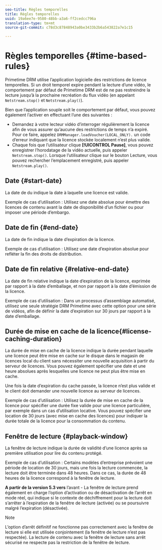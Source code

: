 ```yaml
---
seo-title: Règles temporelles
title: Règles temporelles
uuid: 19a6ee7e-9580-48bb-a3a6-ff2cedcc796a
translation-type: tm+mt
source-git-commit: c78d3c87848943a0be3433b2b6a543822a7e1c15

---
```



# Règles temporelles {#time-based-rules}

Primetime DRM utilise l’application logicielle des restrictions de licence temporelles. Si un droit temporel expire pendant la lecture d’une vidéo, le comportement par défaut de Primetime DRM est de ne pas restreindre la lecture jusqu’à la prochaine recréation du flux vidéo (en appelant `Netstream.stop()` et `Netstream.play()`).

Bien que l’application souple soit le comportement par défaut, vous pouvez également l’activer en effectuant l’une des  suivantes :

* Demandez à votre lecteur vidéo d’interroger régulièrement la licence afin de vous assurer qu’aucune des restrictions de temps n’a expiré. Pour ce faire, appelez `DRMManager.loadVoucher(LOCAL_ONLY).` un code d’erreur indiquant que la licence stockée localement n’est plus valide.
* Chaque fois que l’utilisateur clique **[!UICONTROL Pause]**, vous pouvez enregistrer l’horodatage de la vidéo actuelle, puis appeler `Netstream.stop()`. Lorsque l’utilisateur clique sur le bouton Lecture, vous pouvez rechercher l’emplacement enregistré, puis appeler `Netstream.play()`.

## Date {#start-date}

La date de  du indique la date à laquelle une licence est valide.

Exemple de cas d’utilisation : Utilisez une date absolue pour émettre des licences de contenu avant la date de disponibilité d’un fichier ou pour imposer une période d’embargo.

## Date de fin {#end-date}

La date de fin indique la date d’expiration de la licence.

Exemple de cas d’utilisation : Utilisez une date d’expiration absolue pour refléter la fin des droits de distribution.

## Date de fin relative {#relative-end-date}

La date de fin relative indique la date d’expiration de la licence, exprimée par rapport à la date d’emballage, et non par rapport à la date d’émission de la licence.

Exemple de cas d’utilisation : Dans un processus d’assemblage automatisé, utilisez une seule stratégie DRM Primetime avec cette option pour une série de vidéos, afin de définir la date d’expiration sur 30 jours par rapport à la date d’emballage.

## Durée de mise en cache de la licence{#license-caching-duration}

La durée de mise en cache de la licence indique la durée pendant laquelle une licence peut être mise en cache sur le disque dans le magasin de licences local du client sans nécessiter une nouvelle acquisition à partir du serveur de licences. Vous pouvez également spécifier une date et une heure absolues après lesquelles une licence ne peut plus être mise en cache.

Une fois la date d’expiration du cache passée, la licence n’est plus valide et le client doit demander une nouvelle licence au serveur de licences.

Exemple de cas d’utilisation : Utilisez la durée de mise en cache de la licence pour spécifier une durée fixe valide pour une licence particulière, par exemple dans un cas d’utilisation locative. Vous pouvez spécifier une location de 30 jours (avec mise en cache des licences) pour indiquer la durée totale de la licence pour la consommation du contenu.

## Fenêtre de lecture {#playback-window}

La fenêtre de lecture indique la durée de validité d’une licence après sa première utilisation pour lire du contenu protégé.

Exemple de cas d’utilisation : Certains modèles d’entreprise prévoient une période de location de 30 jours, mais une fois la lecture commencée, la lecture doit être terminée dans 48 heures. Dans ce cas, la durée de 48 heures de la licence correspond à la fenêtre de lecture.

**A partir de la version 5.3 vers** l’avant - La fenêtre de lecture prend également en charge l’option d’activation ou de désactivation de l’arrêt en mode réel, qui indique si le contexte de déchiffrement pour la lecture doit s’arrêter à l’expiration de la fenêtre de lecture (activée) ou se poursuivre malgré l’expiration (désactivée).

>[!NOTE]
>
>L’option d’arrêt définitif ne fonctionne pas correctement avec la fenêtre de lecture si elle est utilisée conjointement (la fenêtre de lecture n’est pas respectée). La lecture de contenu avec la fenêtre de lecture sans arrêt sécurisé ne respecte pas la restriction de la fenêtre de lecture.